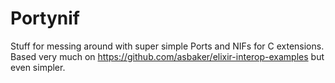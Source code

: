 # Portynif

Stuff for messing around with super simple Ports and NIFs for C extensions. Based very much on https://github.com/asbaker/elixir-interop-examples but even simpler.
